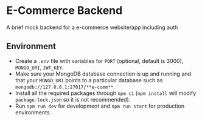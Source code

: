 # E-Commerce Backend

A brief mock backend for a e-commerce website/app including auth

## Environment

- Create a `.env` file with variables for `PORT` (optional, default is 3000), `MONGO_URI`, `JWT_KEY`. 
- Make sure your MongoDB database connection is up and running and that your `MONGO_URI` points to a particular database such as `mongodb://127.0.0.1:27017/**e-comm**`.
- Install all the required packages through `npm ci` (`npm install` will modify `package-lock.json` so it is not recommended).
- Run `npm run dev` for development and `npm run start` for production environments.  